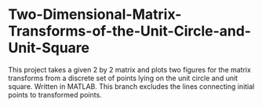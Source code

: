 # Two-Dimensional-Matrix-Transforms-of-the-Unit-Circle-and-Unit-Square
This project takes a given 2 by 2 matrix and plots two figures for the matrix transforms from a discrete set of points lying on the unit circle and unit square. Written in MATLAB.
This branch excludes the lines connecting initial points to transformed points.
